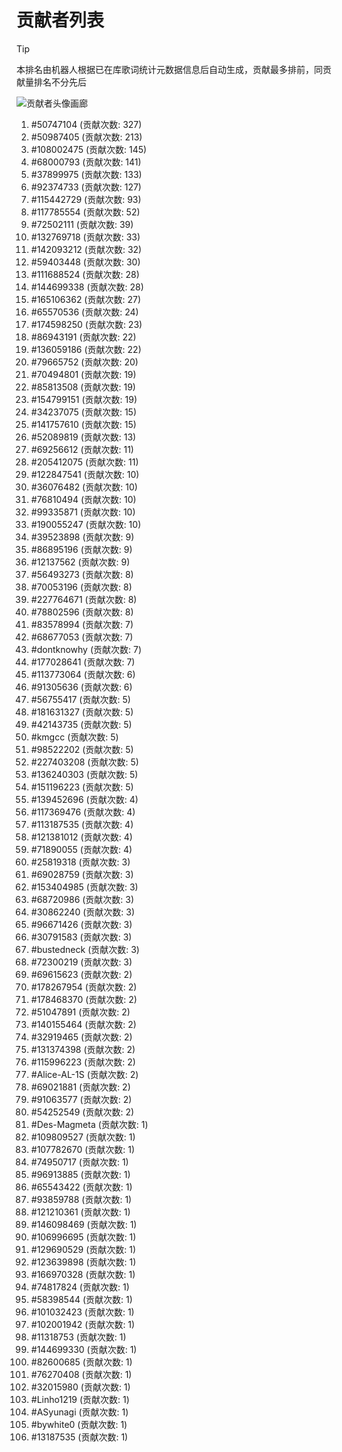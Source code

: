 # 贡献者列表

> [!TIP]
> 本排名由机器人根据已在库歌词统计元数据信息后自动生成，贡献最多排前，同贡献量排名不分先后

![贡献者头像画廊](./CONTRIBUTORS.svg)

1. #50747104 (贡献次数: 327)
2. #50987405 (贡献次数: 213)
3. #108002475 (贡献次数: 145)
4. #68000793 (贡献次数: 141)
5. #37899975 (贡献次数: 133)
6. #92374733 (贡献次数: 127)
7. #115442729 (贡献次数: 93)
8. #117785554 (贡献次数: 52)
9. #72502111 (贡献次数: 39)
10. #132769718 (贡献次数: 33)
11. #142093212 (贡献次数: 32)
12. #59403448 (贡献次数: 30)
13. #111688524 (贡献次数: 28)
14. #144699338 (贡献次数: 28)
15. #165106362 (贡献次数: 27)
16. #65570536 (贡献次数: 24)
17. #174598250 (贡献次数: 23)
18. #86943191 (贡献次数: 22)
19. #136059186 (贡献次数: 22)
20. #79665752 (贡献次数: 20)
21. #70494801 (贡献次数: 19)
22. #85813508 (贡献次数: 19)
23. #154799151 (贡献次数: 19)
24. #34237075 (贡献次数: 15)
25. #141757610 (贡献次数: 15)
26. #52089819 (贡献次数: 13)
27. #69256612 (贡献次数: 11)
28. #205412075 (贡献次数: 11)
29. #122847541 (贡献次数: 10)
30. #36076482 (贡献次数: 10)
31. #76810494 (贡献次数: 10)
32. #99335871 (贡献次数: 10)
33. #190055247 (贡献次数: 10)
34. #39523898 (贡献次数: 9)
35. #86895196 (贡献次数: 9)
36. #12137562 (贡献次数: 9)
37. #56493273 (贡献次数: 8)
38. #70053196 (贡献次数: 8)
39. #227764671 (贡献次数: 8)
40. #78802596 (贡献次数: 8)
41. #83578994 (贡献次数: 7)
42. #68677053 (贡献次数: 7)
43. #dontknowhy (贡献次数: 7)
44. #177028641 (贡献次数: 7)
45. #113773064 (贡献次数: 6)
46. #91305636 (贡献次数: 6)
47. #56755417 (贡献次数: 5)
48. #181631327 (贡献次数: 5)
49. #42143735 (贡献次数: 5)
50. #kmgcc (贡献次数: 5)
51. #98522202 (贡献次数: 5)
52. #227403208 (贡献次数: 5)
53. #136240303 (贡献次数: 5)
54. #151196223 (贡献次数: 5)
55. #139452696 (贡献次数: 4)
56. #117369476 (贡献次数: 4)
57. #113187535 (贡献次数: 4)
58. #121381012 (贡献次数: 4)
59. #71890055 (贡献次数: 4)
60. #25819318 (贡献次数: 3)
61. #69028759 (贡献次数: 3)
62. #153404985 (贡献次数: 3)
63. #68720986 (贡献次数: 3)
64. #30862240 (贡献次数: 3)
65. #96671426 (贡献次数: 3)
66. #30791583 (贡献次数: 3)
67. #bustedneck (贡献次数: 3)
68. #72300219 (贡献次数: 3)
69. #69615623 (贡献次数: 2)
70. #178267954 (贡献次数: 2)
71. #178468370 (贡献次数: 2)
72. #51047891 (贡献次数: 2)
73. #140155464 (贡献次数: 2)
74. #32919465 (贡献次数: 2)
75. #131374398 (贡献次数: 2)
76. #115996223 (贡献次数: 2)
77. #Alice-AL-1S (贡献次数: 2)
78. #69021881 (贡献次数: 2)
79. #91063577 (贡献次数: 2)
80. #54252549 (贡献次数: 2)
81. #Des-Magmeta (贡献次数: 1)
82. #109809527 (贡献次数: 1)
83. #107782670 (贡献次数: 1)
84. #74950717 (贡献次数: 1)
85. #96913885 (贡献次数: 1)
86. #65543422 (贡献次数: 1)
87. #93859788 (贡献次数: 1)
88. #121210361 (贡献次数: 1)
89. #146098469 (贡献次数: 1)
90. #106996695 (贡献次数: 1)
91. #129690529 (贡献次数: 1)
92. #123639898 (贡献次数: 1)
93. #166970328 (贡献次数: 1)
94. #74817824 (贡献次数: 1)
95. #58398544 (贡献次数: 1)
96. #101032423 (贡献次数: 1)
97. #102001942 (贡献次数: 1)
98. #11318753 (贡献次数: 1)
99. #144699330 (贡献次数: 1)
100. #82600685 (贡献次数: 1)
101. #76270408 (贡献次数: 1)
102. #32015980 (贡献次数: 1)
103. #Linho1219 (贡献次数: 1)
104. #ASyunagi (贡献次数: 1)
105. #bywhite0 (贡献次数: 1)
106. #13187535 (贡献次数: 1)
